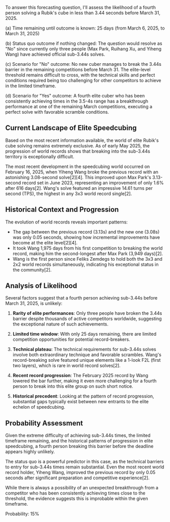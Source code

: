 To answer this forecasting question, I'll assess the likelihood of a fourth person solving a Rubik's cube in less than 3.44 seconds before March 31, 2025.

(a) Time remaining until outcome is known: 25 days (from March 6, 2025, to March 31, 2025)

(b) Status quo outcome if nothing changed: The question would resolve as "No" since currently only three people (Max Park, Ruihang Xu, and Yiheng Wang) have achieved official sub-3.44s solves.

(c) Scenario for "No" outcome: No new cuber manages to break the 3.44s barrier in the remaining competitions before March 31. The elite-level threshold remains difficult to cross, with the technical skills and perfect conditions required being too challenging for other competitors to achieve in the limited timeframe.

(d) Scenario for "Yes" outcome: A fourth elite cuber who has been consistently achieving times in the 3.5-4s range has a breakthrough performance at one of the remaining March competitions, executing a perfect solve with favorable scramble conditions.

## Current Landscape of Elite Speedcubing

Based on the most recent information available, the world of elite Rubik's cube solving remains extremely exclusive. As of early May 2025, the progression of world records shows that breaking into the sub-3.44s territory is exceptionally difficult. 

The most recent development in the speedcubing world occurred on February 16, 2025, when Yiheng Wang broke the previous record with an astonishing 3.08-second solve[2][4]. This improved upon Max Park's 3.13-second record set in June 2023, representing an improvement of only 1.6% after 616 days[2]. Wang's solve featured an impressive 14.61 turns per second (TPS), the highest in any 3x3 world record single[2].

## Historical Context and Progression

The evolution of world records reveals important patterns:
- The gap between the previous record (3.13s) and the new one (3.08s) was only 0.05 seconds, showing how incremental improvements have become at the elite level[2][4].
- It took Wang 1,975 days from his first competition to breaking the world record, making him the second-longest after Max Park (3,949 days)[2].
- Wang is the first person since Feliks Zemdegs to hold both the 3x3 and 2x2 world records simultaneously, indicating his exceptional status in the community[2].

## Analysis of Likelihood

Several factors suggest that a fourth person achieving sub-3.44s before March 31, 2025, is unlikely:

1. **Rarity of elite performances**: Only three people have broken the 3.44s barrier despite thousands of active competitors worldwide, suggesting the exceptional nature of such achievements.

2. **Limited time window**: With only 25 days remaining, there are limited competition opportunities for potential record-breakers.

3. **Technical plateau**: The technical requirements for sub-3.44s solves involve both extraordinary technique and favorable scrambles. Wang's record-breaking solve featured unique elements like a 1-look F2L (first two layers), which is rare in world record solves[2].

4. **Recent record progression**: The February 2025 record by Wang lowered the bar further, making it even more challenging for a fourth person to break into this elite group on such short notice.

5. **Historical precedent**: Looking at the pattern of record progression, substantial gaps typically exist between new entrants to the elite echelon of speedcubing.

## Probability Assessment

Given the extreme difficulty of achieving sub-3.44s times, the limited timeframe remaining, and the historical patterns of progression in elite speedcubing, a fourth person breaking this barrier before the deadline appears highly unlikely.

The status quo is a powerful predictor in this case, as the technical barriers to entry for sub-3.44s times remain substantial. Even the most recent world record holder, Yiheng Wang, improved the previous record by only 0.05 seconds after significant preparation and competitive experience[2].

While there is always a possibility of an unexpected breakthrough from a competitor who has been consistently achieving times close to the threshold, the evidence suggests this is improbable within the given timeframe.

Probability: 15%